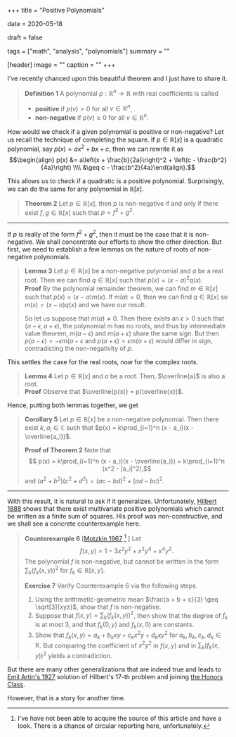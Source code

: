 +++
title = "Positive Polynomials"

date = 2020-05-18

draft = false

tags = ["math", "analysis", "polynomials"]
summary = ""

[header]
image = ""
caption = ""
+++

I've recently chanced upon this beautiful theorem and I just have to share it.

> **Definition 1** A polynomial $p : \mathbb{R}^n \to \mathbb{R}$ with real coefficients is called
> * **positive** if $p(v) > 0$ for all $v \in \mathbb{R}^n$,
> * **non-negative** if $p(v) \geq 0$ for all $v \in \mathbb{R}^n$.

How would we check if a given polynomial is positive or non-negative? Let us recall the technique of 
completing the square. If $p \in \mathbb{R}[x]$ is a quadratic polynomial, say $p(x) = ax^2 + bx + c$,
then we can rewrite it as
$$\begin{align}
p(x) &= a\left(x + \frac{b}{2a}\right)^2 + \left(c - \frac{b^2}{4a}\right) \\\\
&\geq c - \frac{b^2}{4a}\end{align}.$$

This allows us to check if a quadratic is a positive polynomial. Surprisingly, we can do the same for any
polynomial in $\mathbb{R}[x]$.

> **Theorem 2** Let $p \in \mathbb{R}[x]$, then $p$ is non-negative if and only if
there exist $f,g \in \mathbb{R}[x]$ such that $p = f^2 + g^2.$
---
If $p$ is really of the form $f^2 + g^2$, then it must be the case that it is non-negative. We shall concentrate
our efforts to show the other direction. But first, we need to establish a few lemmas on the nature of roots
of non-negative polynomials.

> **Lemma 3** Let $p \in \mathbb{R}[x]$ be a non-negative polynomial and $a$ be a real root. Then
we can find $q \in \mathbb{R}[x]$ such that $p(x) = (x-a)^2q(x)$.
\
> **Proof** By the polynomial remainder theorem, we can find $m \in \mathbb{R}[x]$
such that $p(x) = (x-a)m(x)$. If $m(a) = 0$, then we can find $q \in \mathbb{R}[x]$
so $m(x) = (x-a)q(x)$ and we have our result.
>
> So let us suppose that $m(a) \neq 0$. Then there exists an $\epsilon > 0$ such that
> $(a - \epsilon, a + \epsilon)$, the polynomial $m$ has no roots, and thus by intermediate
> value theorem, $m(a - \epsilon)$ and $m(a + \epsilon)$ share the same sign. 
> But then $p(a - \epsilon) = -\epsilon m(a - \epsilon$ and
> $p(a + \epsilon) = \epsilon m(a + \epsilon)$ would differ in sign, contradicting the non-negativity of $p$.

This settles the case for the real roots, now for the complex roots.

> **Lemma 4** Let $p \in \mathbb{R}[x]$ and $a$ be a root. Then, $\overline{a}$ is also a root.
\
> **Proof** Observe that $\overline{p(x)} = p(\overline{x})$.

Hence, putting both lemmas together, we get
> **Corollary 5** Let $p \in \mathbb{R}[x]$ be a non-negative polynomial. Then there exist $k, a_i \in \mathbb{C}$
such that $p(x) = k\prod_{i=1}^n (x - a_i)(x - \overline{a_i})$.
>
> **Proof of Theorem 2** Note that 
> $$ p(x) = k\prod_{i=1}^n (x - a_i)(x - \overline{a_i}) =  k\prod_{i=1}^n (x^2 - |a_i|^2),$$
> and $(a^2 + b^2)(c^2 + d^2) = (ac-bd)^2 + (ad-bc)^2$. 

---

With this result, it is natural to ask if it generalizes. Unfortunately, [Hilbert 1888](https://doi.org/10.1007/BF01443605)
shows that there exist multivariate positive polynomials which cannot be written as a finite sum of squares. His proof was non-constructive, and we shall see a concrete counterexample here.

> **Counterexample 6** \[[Motzkin 1967](https://mathscinet.ams.org/mathscinet-getitem?mr=0223521) [^1] \]
> Let 
> $$f(x, y) = 1 - 3x^2y^2 + x^2y^4 + x^4y^2.$$
> The polynomial $f$ is non-negative, but cannot be written in the form $\sum_k (f_k(x,y))^2$ for $f_k \in \mathbb{R}[x,y].$
>
> **Exercise 7** Verify Counterexample 6 via the following steps.
>
> 1. Using the arithmetic-geometric mean $\frac{a + b + c}{3} \geq \sqrt[3]{xyz}$, show that $f$ is non-negative.
> 2. Suppose that $f(x, y) = \sum_k (f_k(x,y))^2$, then show that the degree of $f_k$ is at most 3, and that $f_k(0,y)$ and $f_k(x,0)$ are constants.
> 3. Show that $f_k(x, y) = a_k + b_kxy + c_kx^2y + d_kxy^2$ for $a_k, b_k, c_k, d_k \in \mathbb{R}$. But comparing the coefficient
of $x^2y^2$ in $f(x,y)$ and in $\sum_k (f_k(x,y))^2$ yields a contradiction.

But there are many other generalizations that are indeed true and leads to [Emil Artin's 1927](https://link.springer.com/article/10.1007%2FBF02952513) solution of Hilbert's 17-th problem and joining [the Honors Class](https://www.maa.org/press/maa-reviews/the-honors-class-hilberts-problems-and-their-solvers). 

However, that is a story for another time.

[^1]: I've have not been able to acquire the source of this article and have a look. There is a chance of circular reporting here, unfortunately.